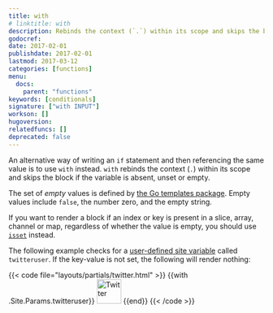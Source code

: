 ```yaml
---
title: with
# linktitle: with
description: Rebinds the context (`.`) within its scope and skips the block if the variable is absent or empty.
godocref:
date: 2017-02-01
publishdate: 2017-02-01
lastmod: 2017-03-12
categories: [functions]
menu:
  docs:
    parent: "functions"
keywords: [conditionals]
signature: ["with INPUT"]
workson: []
hugoversion:
relatedfuncs: []
deprecated: false
---
```


An alternative way of writing an `if` statement and then referencing the same value is to use `with` instead. `with` rebinds the context (`.`) within its scope and skips the block if the variable is absent, unset or empty.

The set of *empty* values is defined by [the Go templates package](https://golang.org/pkg/text/template/). Empty values include `false`, the number zero, and the empty string.

If you want to render a block if an index or key is present in a slice, array, channel or map, regardless of whether the value is empty, you should use [`isset`](/functions/isset) instead.

The following example checks for a [user-defined site variable](/variables/site/) called `twitteruser`. If the key-value is not set, the following will render nothing:

{{< code file="layouts/partials/twitter.html" >}}
{{with .Site.Params.twitteruser}}<span class="twitter">
<a href="https://twitter.com/{{.}}" rel="author">
<img src="/images/twitter.png" width="48" height="48" title="Twitter: {{.}}"
 alt="Twitter"></a>
</span>{{end}}
{{< /code >}}
